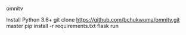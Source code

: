 omnitv

Install Python 3.6+
git clone https://github.com/bchukwuma/omnitv.git master
pip install -r requirements.txt
flask run